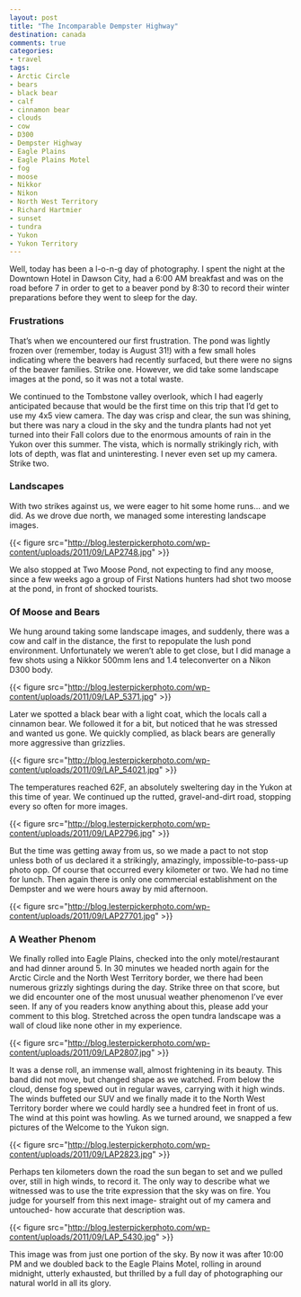 ```yaml
---
layout: post
title: "The Incomparable Dempster Highway"
destination: canada
comments: true
categories:
- travel
tags:
- Arctic Circle
- bears
- black bear
- calf
- cinnamon bear
- clouds
- cow
- D300
- Dempster Highway
- Eagle Plains
- Eagle Plains Motel
- fog
- moose
- Nikkor
- Nikon
- North West Territory
- Richard Hartmier
- sunset
- tundra
- Yukon
- Yukon Territory
---
```

Well, today has been a l-o-n-g day of photography. I spent the night at the Downtown Hotel in Dawson City, had a 6:00 AM breakfast and was on the road before 7 in order to get to a beaver pond by 8:30 to record their winter preparations before they went to sleep for the day.

<h3>Frustrations</h3>
That’s when we encountered our first frustration. The pond was lightly frozen over (remember, today is August 31!) with a few small holes indicating where the beavers had recently surfaced, but there were no signs of the beaver families. Strike one. However, we did take some landscape images at the pond, so it was not a total waste.  

We continued to the Tombstone valley overlook, which I had eagerly anticipated because that would be the first time on this trip that I’d get to use my 4x5 view camera. The day was crisp and clear, the sun was shining, but there was nary a cloud in the sky and the tundra plants had not yet turned into their Fall colors due to the enormous amounts of rain in the Yukon over this summer. The vista, which is normally strikingly rich, with lots of depth, was flat and uninteresting. I never even set up my camera. Strike two.

<h3>Landscapes</h3>
With two strikes against us, we were eager to hit some home runs… and we did. As we drove due north, we managed some interesting landscape images.

{{< figure src="http://blog.lesterpickerphoto.com/wp-content/uploads/2011/09/LAP2748.jpg" >}}

We also stopped at Two Moose Pond, not expecting to find any moose, since a few weeks ago a group of First Nations hunters had shot two moose at the pond, in front of shocked tourists.

<h3>Of Moose and Bears</h3>
We hung around taking some landscape images, and suddenly, there was a cow and calf in the distance, the first to repopulate the lush pond environment. Unfortunately we weren’t able to get close, but I did manage a few shots using a Nikkor 500mm lens and 1.4 teleconverter on a Nikon D300 body.

{{< figure src="http://blog.lesterpickerphoto.com/wp-content/uploads/2011/09/LAP_5371.jpg" >}}

Later we spotted a black bear with a light coat, which the locals call a cinnamon bear. We followed it for a bit, but noticed that he was stressed and wanted us gone. We quickly complied, as black bears are generally more aggressive than grizzlies.

{{< figure src="http://blog.lesterpickerphoto.com/wp-content/uploads/2011/09/LAP_54021.jpg" >}}

The temperatures reached 62F, an absolutely sweltering day in the Yukon at this time of year. We continued up the rutted, gravel-and-dirt road, stopping every so often for more images.

{{< figure src="http://blog.lesterpickerphoto.com/wp-content/uploads/2011/09/LAP2796.jpg" >}}

But the time was getting away from us, so we made a pact to not stop unless both of us declared it a strikingly, amazingly, impossible-to-pass-up photo opp. Of course that occurred every kilometer or two. We had no time for lunch. Then again there is only one commercial establishment on the Dempster and we were hours away by mid afternoon.

{{< figure src="http://blog.lesterpickerphoto.com/wp-content/uploads/2011/09/LAP27701.jpg" >}}

<h3>A Weather Phenom</h3>
We finally rolled into Eagle Plains, checked into the only motel/restaurant and had dinner around 5. In 30 minutes we headed north again for the Arctic Circle and the North West Territory border, we there had been numerous grizzly sightings during the day. Strike three on that score, but we did encounter one of the most unusual weather phenomenon I’ve ever seen. If any of you readers know anything about this, please add your comment to this blog. Stretched across the open tundra landscape was a wall of cloud like none other in my experience.

{{< figure src="http://blog.lesterpickerphoto.com/wp-content/uploads/2011/09/LAP2807.jpg" >}}

It was a dense roll, an immense wall, almost frightening in its beauty. This band did not move, but changed shape as we watched. From below the cloud, dense fog spewed out in regular waves, carrying with it high winds. The winds buffeted our SUV and we finally made it to the North West Territory border where we could hardly see a hundred feet in front of us. The wind at this point was howling. As we turned around, we snapped a few pictures of the Welcome to the Yukon sign.

{{< figure src="http://blog.lesterpickerphoto.com/wp-content/uploads/2011/09/LAP2823.jpg" >}}

Perhaps ten kilometers down the road the sun began to set and we pulled over, still in high winds, to record it. The only way to describe what we witnessed was to use the trite expression that the sky was on fire. You judge for yourself from this next image- straight out of my camera and untouched- how accurate that description was.

{{< figure src="http://blog.lesterpickerphoto.com/wp-content/uploads/2011/09/LAP_5430.jpg" >}}

This image was from just one portion of the sky. By now it was after 10:00 PM and we doubled back to the Eagle Plains Motel, rolling in around midnight, utterly exhausted, but thrilled by a full day of photographing our natural world in all its glory.